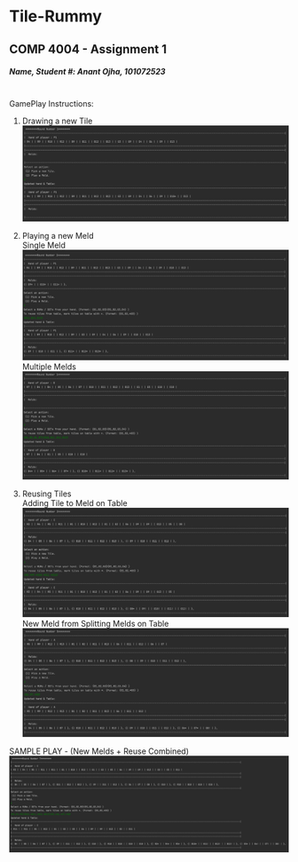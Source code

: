 # Tile-Rummy
## COMP 4004 - Assignment 1

##### **Name, Student #:**    *Anant Ojha*,  *101072523* 
<br>
GamePlay Instructions:


1. Drawing a new Tile <br>
![DrawingNewTile](src/Images/DrawNewTile.png)

2. Playing a new Meld <br>
Single Meld
   ![PlayingSingleMeld](src/Images/PlayingSingleMeld.png)
Multiple Melds
   ![PlayingMultipleMeld](src/Images/PlayingMultipleMelds.png)

3. Reusing Tiles <br>
Adding Tile to Meld on Table
   ![AddingTileToExistingMeld](src/Images/AddingTileToExistingMeld.png)
New Meld from Splitting Melds on Table
   ![SplittingMelds](src/Images/SplittingMelds.png) 

SAMPLE PLAY - (New Melds + Reuse Combined)
![NewMeldReuseTiles](src/Images/NewMeldReuseTiles.png) 
   
